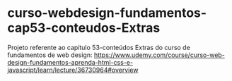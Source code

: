 # curso-webdesign-fundamentos-cap53-conteudos-Extras
Projeto referente ao capítulo 53-conteúdos Extras  do curso de fundamentos de web design: https://www.udemy.com/course/curso-web-design-fundamentos-aprenda-html-css-e-javascript/learn/lecture/36730964#overview
